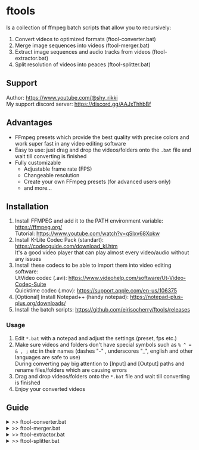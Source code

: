 # ftools
Is a collection of ffmpeg batch scripts that allow you to recursively:  
1. Convert videos to optimized formats (ftool-converter.bat)  
2. Merge image sequences into videos (ftool-merger.bat)  
3. Extract image sequences and audio tracks from videos (ftool-extractor.bat)  
4. Split resolution of videos into peaces (ftool-splitter.bat)  

## Support
Author: https://www.youtube.com/@shy_rikki  
My support discord server: https://discord.gg/AAJxThhbBf  

## Advantages
- FFmpeg presets which provide the best quality with precise colors and work super fast in any video editing software
- Easy to use: just drag and drop the videos/folders onto the `.bat` file and wait till converting is finished
- Fully customizable
  - Adjustable frame rate (FPS)
  - Changeable resolution
  - Create your own FFmpeg presets (for advanced users only)
  - and more...

## Installation
1. Install FFMPEG and add it to the PATH environment variable: https://ffmpeg.org/  
Tutorial: https://www.youtube.com/watch?v=qSlxv68Xpkw  
2. Install K-Lite Codec Pack (standart): https://codecguide.com/download_kl.htm  
It's a good video player that can play almost every video/audio without any issues  
3. Install these codecs to be able to import them into video editing software:  
UtVideo codec (.avi): https://www.videohelp.com/software/Ut-Video-Codec-Suite  
Quicktime codec (.mov): https://support.apple.com/en-us/106375  
4. [Optional] Install Notepad++ (handy notepad): https://notepad-plus-plus.org/downloads/  
5. Install the batch scripts: https://github.com/eirisocherry/ftools/releases  

### Usage
1. Edit `*.bat` with a notepad and adjust the settings (preset, fps etc.)  
2. Make sure videos and folders don't have special symbols such as `% ^ = & , ;` etc in their names (dashes "-" , underscores "_", english and other languages are safe to use)  
   During converting pay big attention to [Input] and [Output] paths and rename files/folders which are causing errors  
3. Drag and drop videos/folders onto the `*.bat` file and wait till converting is finished
4. Enjoy your converted videos  


## Guide

<details>
<summary> >> ftool-converter.bat </summary>
<br>

### How to add an ffmpeg preset?
1. Make a new preset  
![image](https://github.com/user-attachments/assets/2a82f8a7-5817-478c-8d13-c8a8842d81e1)  
2. Adjust echo  
![image](https://github.com/user-attachments/assets/660246b8-c04e-4b7d-912e-1dae1ac64c64)  
3. Specify the new preset in `render_all_presets` function to make a preset called "all" work correctly  
![image](https://github.com/user-attachments/assets/7afdd0d8-e285-4806-977d-14f71684036a)  

[Optional] Setup more video extensions which ffmpeg will try to convert  
![image](https://github.com/user-attachments/assets/d2e36bc9-2a6e-49fc-9f21-717f1b1fcdc7)  

<br>
</details>


<details>
<summary> >> ftool-merger.bat </summary>
<br>

1. Make a new preset  
![image](https://github.com/user-attachments/assets/555da13c-c763-4825-819b-6b04bb4975a0)  
2. [Optional] Setup more image extensions which ffmpeg will try to merge  
![image](https://github.com/user-attachments/assets/60689d40-2af2-4b6e-a064-689c8cd4180b)  
3. Adjust echo  
![image](https://github.com/user-attachments/assets/b559c942-8dd1-475f-87d5-2f4bb8d5d039)  
4. Specify the new preset in `render_all_presets` function to make a preset called "all" work correctly  
![image](https://github.com/user-attachments/assets/21446c0c-86d3-4e11-8cbf-faa3e7ac7074)  

<br>
</details>


<details>
<summary> >> ftool-extractor.bat </summary>
<br>

<br>
</details>


<details>
<summary> >> ftool-splitter.bat </summary>
<br>

<br>
</details>

